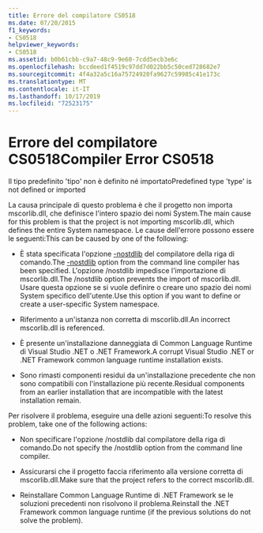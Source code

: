 ```yaml
---
title: Errore del compilatore CS0518
ms.date: 07/20/2015
f1_keywords:
- CS0518
helpviewer_keywords:
- CS0518
ms.assetid: b0b61cbb-c9a7-48c9-9e60-7cdd5ecb3e6c
ms.openlocfilehash: bccdeed1f4519c97dd7d022bb5c50ced728682e7
ms.sourcegitcommit: 4f4a32a5c16a75724920fa9627c59985c41e173c
ms.translationtype: MT
ms.contentlocale: it-IT
ms.lasthandoff: 10/17/2019
ms.locfileid: "72523175"
---
```

# <a name="compiler-error-cs0518"></a><span data-ttu-id="01b7a-102">Errore del compilatore CS0518</span><span class="sxs-lookup"><span data-stu-id="01b7a-102">Compiler Error CS0518</span></span>
<span data-ttu-id="01b7a-103">Il tipo predefinito 'tipo' non è definito né importato</span><span class="sxs-lookup"><span data-stu-id="01b7a-103">Predefined type 'type' is not defined or imported</span></span>  
  
 <span data-ttu-id="01b7a-104">La causa principale di questo problema è che il progetto non importa mscorlib.dll, che definisce l'intero spazio dei nomi System.</span><span class="sxs-lookup"><span data-stu-id="01b7a-104">The main cause for this problem is that the project is not importing mscorlib.dll, which defines the entire System namespace.</span></span> <span data-ttu-id="01b7a-105">Le cause dell'errore possono essere le seguenti:</span><span class="sxs-lookup"><span data-stu-id="01b7a-105">This can be caused by one of the following:</span></span>  
  
- <span data-ttu-id="01b7a-106">È stata specificata l'opzione [-nostdlib](../compiler-options/nostdlib-compiler-option.md) del compilatore della riga di comando.</span><span class="sxs-lookup"><span data-stu-id="01b7a-106">The [-nostdlib](../compiler-options/nostdlib-compiler-option.md) option from the command line compiler has been specified.</span></span> <span data-ttu-id="01b7a-107">L'opzione /nostdlib impedisce l'importazione di mscorlib.dll.</span><span class="sxs-lookup"><span data-stu-id="01b7a-107">The /nostdlib option prevents the import of mscorlib.dll.</span></span> <span data-ttu-id="01b7a-108">Usare questa opzione se si vuole definire o creare uno spazio dei nomi System specifico dell'utente.</span><span class="sxs-lookup"><span data-stu-id="01b7a-108">Use this option if you want to define or create a user-specific System namespace.</span></span>  
  
- <span data-ttu-id="01b7a-109">Riferimento a un'istanza non corretta di mscorlib.dll.</span><span class="sxs-lookup"><span data-stu-id="01b7a-109">An incorrect mscorlib.dll is referenced.</span></span>  
  
- <span data-ttu-id="01b7a-110">È presente un'installazione danneggiata di Common Language Runtime di Visual Studio .NET o .NET Framework.</span><span class="sxs-lookup"><span data-stu-id="01b7a-110">A corrupt Visual Studio .NET or .NET Framework common language runtime installation exists.</span></span>  
  
- <span data-ttu-id="01b7a-111">Sono rimasti componenti residui da un'installazione precedente che non sono compatibili con l'installazione più recente.</span><span class="sxs-lookup"><span data-stu-id="01b7a-111">Residual components from an earlier installation that are incompatible with the latest installation remain.</span></span>  
  
 <span data-ttu-id="01b7a-112">Per risolvere il problema, eseguire una delle azioni seguenti:</span><span class="sxs-lookup"><span data-stu-id="01b7a-112">To resolve this problem, take one of the following actions:</span></span>  
  
- <span data-ttu-id="01b7a-113">Non specificare l'opzione /nostdlib dal compilatore della riga di comando.</span><span class="sxs-lookup"><span data-stu-id="01b7a-113">Do not specify the /nostdlib option from the command line compiler.</span></span>  
  
- <span data-ttu-id="01b7a-114">Assicurarsi che il progetto faccia riferimento alla versione corretta di mscorlib.dll.</span><span class="sxs-lookup"><span data-stu-id="01b7a-114">Make sure that the project refers to the correct mscorlib.dll.</span></span>  
  
- <span data-ttu-id="01b7a-115">Reinstallare Common Language Runtime di .NET Framework se le soluzioni precedenti non risolvono il problema.</span><span class="sxs-lookup"><span data-stu-id="01b7a-115">Reinstall the .NET Framework common language runtime (if the previous solutions do not solve the problem).</span></span>
